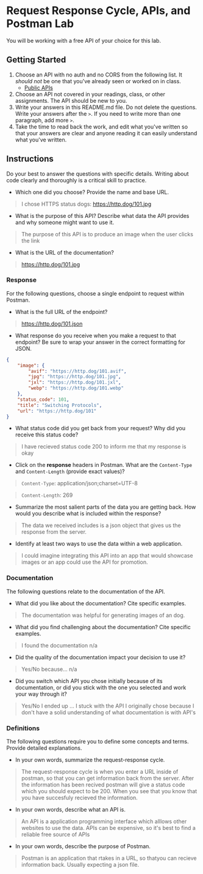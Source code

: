# Request Response Cycle, APIs, and Postman Lab

You will be working with a free API of your choice for this lab.

## Getting Started

1. Choose an API with no auth and no CORS from the following list. It _should not_ be one that you've already seen or worked on in class.
   - [Public APIs](https://github.com/public-apis/public-apis)
1. Choose an API not covered in your readings, class, or other assignments. The API should be new to you.
1. Write your answers in this README.md file. Do not delete the questions. Write your answers after the `>`. If you need to write more than one paragraph, add more `>`.
1. Take the time to read back the work, and edit what you've written so that your answers are clear and anyone reading it can easily understand what you've written.

## Instructions

Do your best to answer the questions with specific details. Writing about code clearly and thoroughly is a critical skill to practice.

- Which one did you choose? Provide the name and base URL.

> I chose HTTPS status dogs: https://http.dog/101.jpg 

- What is the purpose of this API? Describe what data the API provides and why someone might want to use it.

> The purpose of this API is to produce an image when the user clicks the link

- What is the URL of the documentation?

> https://http.dog/101.jpg

### Response

For the following questions, choose a single endpoint to request within Postman.

- What is the full URL of the endpoint?

> https://http.dog/101.json

- What response do you receive when you make a request to that endpoint? Be sure to wrap your answer in the correct formatting for JSON.

```json
{
    "image": {
        "avif": "https://http.dog/101.avif",
        "jpg": "https://http.dog/101.jpg",
        "jxl": "https://http.dog/101.jxl",
        "webp": "https://http.dog/101.webp"
    },
    "status_code": 101,
    "title": "Switching Protocols",
    "url": "https://http.dog/101"
}

```

- What status code did you get back from your request? Why did you receive this status code?

> I have recieved status code 200 to inform me that my response is okay

- Click on the **response** headers in Postman. What are the `Content-Type` and `Content-Length` (provide exact values)?

> `Content-Type`: application/json;charset=UTF-8

> `Content-Length`: 269

- Summarize the most salient parts of the data you are getting back. How would you describe what is included within the response?

> The data we received includes is a json object that gives us the response from the server.

- Identify at least two ways to use the data within a web application.

> I could imagine integrating this API into an app that would showcase images or an app could use the API for promotion.

### Documentation

The following questions relate to the documentation of the API.

- What did you like about the documentation? Cite specific examples.

> The documentation was helpful for generating images of an dog.

- What did you find challenging about the documentation? Cite specific examples.

> I found the documentation  n/a

- Did the quality of the documentation impact your decision to use it?

> Yes/No because... n/a

- Did you switch which API you chose initially because of its documentation, or did you stick with the one you selected and work your way through it?

> Yes/No I ended up ... I stuck with the API I originally chose because I don't have a solid understanding of what documentation is with API's

### Definitions

The following questions require you to define some concepts and terms. Provide detailed explanations.

- In your own words, summarize the request-response cycle.

> The request-response cycle is when you enter a URL inside of postman, so that you can get information back from the server. After the information has been recived postman will give a status code which you should expect to be 200. When you see that you know that you have succesfuly recieved the information.

- In your own words, describe what an API is.

> An API is a application programming interface which alllows other websites to use the data. APIs can be expensive, so it's best to find a reliable free source of APIs

- In your own words, describe the purpose of Postman.

> Postman is an application that rtakes in a URL, so thatyou can recieve information back. Usually expecting a json file.
